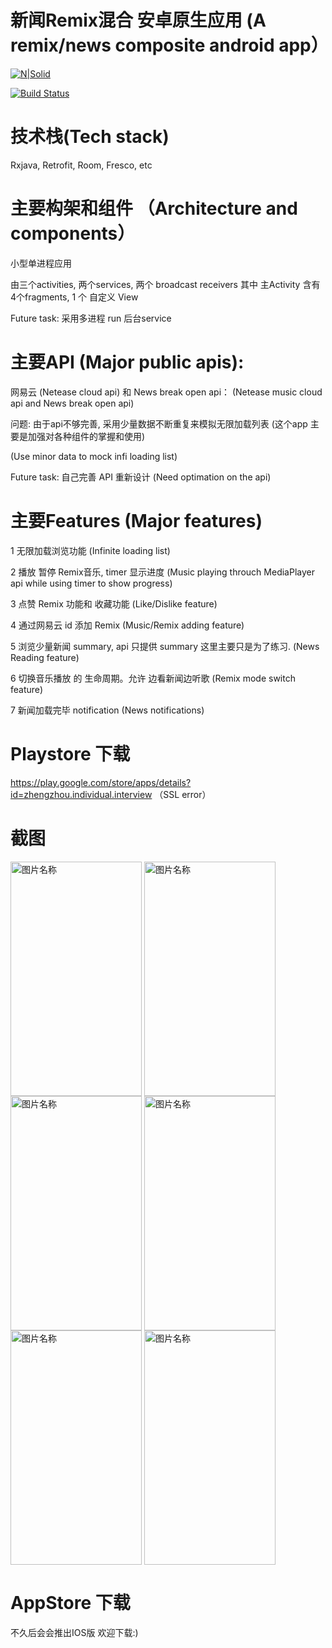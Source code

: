 # 新闻Remix混合 安卓原生应用 (A remix/news composite android app）

[![N|Solid](https://cldup.com/dTxpPi9lDf.thumb.png)](https://nodesource.com/products/nsolid)

[![Build Status](https://travis-ci.org/joemccann/dillinger.svg?branch=master)](https://travis-ci.org/joemccann/dillinger)

# 技术栈(Tech stack)

Rxjava, Retrofit, Room, Fresco, etc

# 主要构架和组件 （Architecture and components）

小型单进程应用

由三个activities, 两个services, 两个 broadcast receivers 其中 主Activity 含有4个fragments, 1 个 自定义 View

Future task: 采用多进程 run 后台service

# 主要API (Major public apis): 

网易云 (Netease cloud api) 和 News break open api： (Netease music cloud api and News break open api)


问题: 由于api不够完善, 采用少量数据不断重复来模拟无限加载列表 (这个app 主要是加强对各种组件的掌握和使用)

(Use minor data to mock infi loading list)


Future task: 自己完善 API 重新设计   (Need optimation on the api)

# 主要Features (Major features)

1 无限加载浏览功能  (Infinite loading list)

2 播放 暂停 Remix音乐, timer 显示进度  (Music playing throuch MediaPlayer api while using timer to show progress)


3 点赞 Remix 功能和 收藏功能 (Like/Dislike feature)


4 通过网易云 id 添加 Remix (Music/Remix adding feature)


5 浏览少量新闻 summary, api 只提供 summary 这里主要只是为了练习. (News Reading feature)


6 切换音乐播放 的 生命周期。允许 边看新闻边听歌  (Remix mode switch feature)

7 新闻加载完毕 notification  (News notifications)

# Playstore 下载


https://play.google.com/store/apps/details?id=zhengzhou.individual.interview （SSL error）


# 截图

<img src="https://github.com/zhouz88/Playstore/blob/addFeature/images/Screenshot_1617340605.png" width = "210" height = "375" alt="图片名称" align=center />
<img src="https://github.com/zhouz88/Playstore/blob/addFeature/images/Screenshot_1617340615.png" width = "210" height = "375" alt="图片名称" align=center />
<img src="https://github.com/zhouz88/Playstore/blob/addFeature/images/Screenshot_1617340619.png" width = "210" height = "375" alt="图片名称" align=center />
<img src="https://github.com/zhouz88/Playstore/blob/addFeature/images/Screenshot_1617340624.png" width = "210" height = "375" alt="图片名称" align=center />
<img src="https://github.com/zhouz88/Playstore/blob/addFeature/images/Screenshot_1617340629.png" width = "210" height = "375" alt="图片名称" align=center />
<img src="https://github.com/zhouz88/Playstore/blob/addFeature/images/Screenshot_1617340651.png" width = "210" height = "375" alt="图片名称" align=center />


# AppStore 下载

不久后会会推出IOS版 欢迎下载:)



